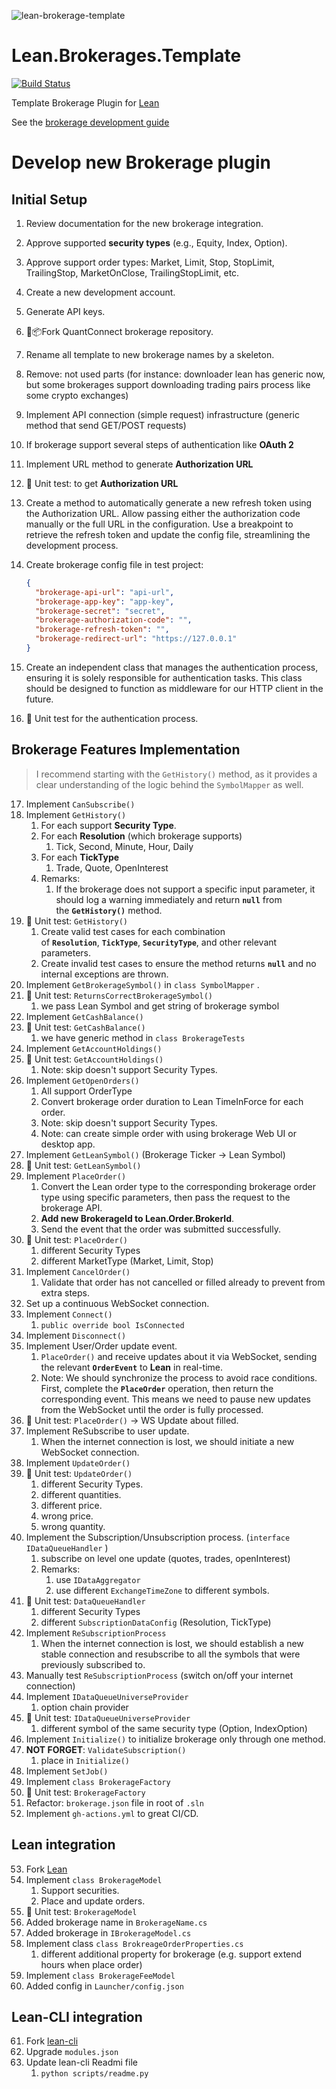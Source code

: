 ![lean-brokerage-template](https://user-images.githubusercontent.com/18473240/131904120-f67dab9c-cc6f-4c08-83e9-5d3ffafdb85d.png)


# Lean.Brokerages.Template

[![Build Status](https://github.com/QuantConnect/Lean.Brokerages.Template/workflows/Build%20%26%20Test/badge.svg)](https://github.com/QuantConnect/Lean.Brokerages.Template/actions?query=workflow%3A%22Build%20%26%20Test%22)
 
Template Brokerage Plugin for [Lean](https://github.com/QuantConnect/Lean)

See the [brokerage development guide](https://www.quantconnect.com/tutorials/open-source/brokerage-development-guide)

# Develop new Brokerage plugin
## Initial Setup

1. Review documentation for the new brokerage integration.
2. Approve supported **security types** (e.g., Equity, Index, Option).
3. Approve support order types: Market, Limit, Stop, StopLimit, TrailingStop, MarketOnClose, TrailingStopLimit, etc.
4. Create a new development account.
5. Generate API keys.
6. 🍴📦Fork QuantConnect brokerage repository.
7. Rename all template to new brokerage names by a skeleton.
8. Remove: not used parts (for instance: downloader lean has generic now, but some brokerages support downloading trading pairs process like some crypto exchanges)
9. Implement API connection (simple request) infrastructure (generic method that send GET/POST requests) 
10. If brokerage support several steps of authentication like **OAuth 2**
11. Implement URL method to generate **Authorization URL**
12. 🧪 Unit test: to get **Authorization URL**
13. Create a method to automatically generate a new refresh token using the Authorization URL. Allow passing either the authorization code manually or the full URL in the configuration. Use a breakpoint to retrieve the refresh token and update the config file, streamlining the development process.
14. Create brokerage config file in test project:
    
    ```json
    {
      "brokerage-api-url": "api-url",
      "brokerage-app-key": "app-key",
      "brokerage-secret": "secret",
      "brokerage-authorization-code": "",
      "brokerage-refresh-token": "",
      "brokerage-redirect-url": "https://127.0.0.1"
    }
    ```
    
15. Create an independent class that manages the authentication process, ensuring it is solely responsible for authentication tasks. This class should be designed to function as middleware for our HTTP client in the future.
16. 🧪 Unit test for the authentication process. 

## **Brokerage Features Implementation**

> I recommend starting with the `GetHistory()` method, as it provides a clear understanding of the logic behind the `SymbolMapper` as well.
> 
17. Implement `CanSubscribe()`
18. Implement `GetHistory()` 
    1. For each support **Security Type**.
    2. For each **Resolution** (which brokerage supports)
        1. Tick, Second, Minute, Hour, Daily
    3. For each **TickType**
        1. Trade, Quote, OpenInterest
    4. Remarks:
        1. If the brokerage does not support a specific input parameter, it should log a warning immediately and return **`null`** from the **`GetHistory()`** method.
19. 🧪 Unit test: `GetHistory()` 
    1. Create valid test cases for each combination of **`Resolution`**, **`TickType`**, **`SecurityType`**, and other relevant parameters.
    2. Create invalid test cases to ensure the method returns **`null`** and no internal exceptions are thrown.
20. Implement `GetBrokerageSymbol()`  in `class SymbolMapper` .
21. 🧪 Unit test: `ReturnsCorrectBrokerageSymbol()`
    1. we pass Lean Symbol and get string of brokerage symbol
22. Implement `GetCashBalance()`
23. 🧪 Unit test: `GetCashBalance()`
    1. we have generic method in `class BrokerageTests` 
24. Implement `GetAccountHoldings()`
25. 🧪 Unit test: `GetAccountHoldings()` 
    1. Note: skip doesn't support Security Types.
26. Implement `GetOpenOrders()` 
    1. All support OrderType
    2. Convert brokerage order duration to Lean TimeInForce for each order.
    3. Note: skip doesn't support Security Types.
    4. Note: can create simple order with using brokerage Web UI or desktop app.
27. Implement `GetLeanSymbol()` (Brokerage Ticker → Lean Symbol)
28. 🧪 Unit test: `GetLeanSymbol()`
29. Implement `PlaceOrder()`
    1. Convert the Lean order type to the corresponding brokerage order type using specific parameters, then pass the request to the brokerage API.
    2. **Add new BrokerageId to Lean.Order.BrokerId**.
    3. Send the event that the order was submitted successfully.
30. 🧪 Unit test: `PlaceOrder()`
    1. different Security Types
    2. different MarketType (Market, Limit, Stop)
31. Implement `CancelOrder()`
    1. Validate that order has not cancelled or filled already to prevent from extra steps.
32. Set up a continuous WebSocket connection.
33. Implement `Connect()`
    1. `public override bool IsConnected`
34. Implement `Disconnect()`
35. Implement User/Order update event.
    1. `PlaceOrder()` and receive updates about it via WebSocket, sending the relevant **`OrderEvent`** to **Lean** in real-time.
    2. Note: We should synchronize the process to avoid race conditions. First, complete the **`PlaceOrder`** operation, then return the corresponding event. This means we need to pause new updates from the WebSocket until the order is fully processed.
36. 🧪 Unit test: `PlaceOrder()` → WS Update about filled.
37. Implement ReSubscribe to user update.
    1. When the internet connection is lost, we should initiate a new WebSocket connection.
38. Implement `UpdateOrder()`
39. 🧪 Unit test: `UpdateOrder()`
    1. different Security Types.
    2. different quantities.
    3. different price.
    4. wrong price.
    5. wrong quantity.
40. Implement the Subscription/Unsubscription process. (`interface IDataQueueHandler` )
    1. subscribe on level one update (quotes, trades, openInterest)
    2. Remarks:
        1. use `IDataAggregator`
        2. use different `ExchangeTimeZone` to different symbols.
41. 🧪 Unit test: `DataQueueHandler` 
    1. different Security Types
    2. different `SubscriptionDataConfig` (Resolution, TickType)
42. Implement `ReSubscriptionProcess` 
    1. When the internet connection is lost, we should establish a new stable connection and resubscribe to all the symbols that were previously subscribed to.
43. Manually test `ReSubscriptionProcess` (switch on/off your internet connection)
44. Implement `IDataQueueUniverseProvider`
    1. option chain provider
45. 🧪 Unit test: `IDataQueueUniverseProvider`
    1. different symbol of the same security type (Option, IndexOption)
46. Implement `Initialize()` to initialize brokerage only through one method.
47. **NOT FORGET**: `ValidateSubscription()`
    1. place in `Initialize()`
48. Implement `SetJob()`
49. Implement `class BrokerageFactory` 
50. 🧪 Unit test: `BrokerageFactory`
51. Refactor: `brokerage.json` file in root of `.sln` 
52. Implement `gh-actions.yml` to great CI/CD.

## Lean integration

53. Fork [Lean](https://github.com/quantConnect/lean)
54. Implement `class BrokerageModel`
    1. Support securities.
    2. Place and update orders.
55. 🧪 Unit test: `BrokerageModel`
56. Added brokerage name in `BrokerageName.cs`
57. Added brokerage in `IBrokerageModel.cs` 
58. Implement class `class BrokreageOrderProperties.cs` 
    1. different additional property for brokerage (e.g. support extend hours when place order)
59. Implement `class BrokerageFeeModel` 
60. Added config in `Launcher/config.json` 

## Lean-CLI integration

61. Fork [lean-cli](https://github.com/QuantConnect/lean-cli)
62. Upgrade `modules.json`
63. Update lean-cli Readmi file 
    1. `python scripts/readme.py`